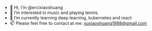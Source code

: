 - 👋 Hi, I’m @ercixiaoshuang
- 👀 I’m interested in music and playing tennis.
- 🌱 I’m currently learning deep learning, kubernetes and react
- 📫 Please feel free to contact at me: xuxiaoshuang1988@gmail.com

<!---
ercixiaoshuang/ercixiaoshuang is a ✨ special ✨ repository because its `README.md` (this file) appears on your GitHub profile.
You can click the Preview link to take a look at your changes.
--->
